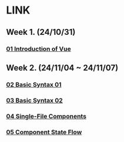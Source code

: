 # LINK

## Week 1. (24/10/31)

### [01 Introduction of Vue](https://github.com/ungit003/ungiTIL/blob/master/%2B%2B.Summary/2410/summary_1031.ipynb)

## Week 2. (24/11/04 ~ 24/11/07)

### [02 Basic Syntax 01](https://github.com/ungit003/ungiTIL/blob/master/%2B%2B.Summary/2411/summary_1104.ipynb)
### [03 Basic Syntax 02](https://github.com/ungit003/ungiTIL/blob/master/%2B%2B.Summary/2411/summary_1105.ipynb)
### [04 Single-File Components](https://github.com/ungit003/ungiTIL/blob/master/%2B%2B.Summary/2411/summary_1106.ipynb)
### [05 Component State Flow](https://github.com/ungit003/ungiTIL/blob/master/%2B%2B.Summary/2411/summary_1107.ipynb)
